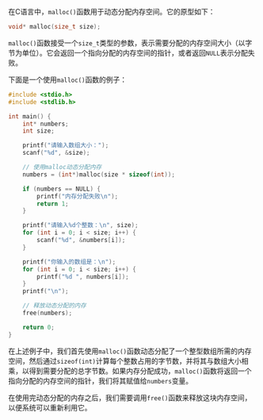 在C语言中，`malloc()`函数用于动态分配内存空间。它的原型如下：

```c
void* malloc(size_t size);
```

`malloc()`函数接受一个`size_t`类型的参数，表示需要分配的内存空间大小（以字节为单位）。它会返回一个指向分配的内存空间的指针，或者返回`NULL`表示分配失败。

下面是一个使用`malloc()`函数的例子：

```c
#include <stdio.h>
#include <stdlib.h>

int main() {
    int* numbers;
    int size;

    printf("请输入数组大小：");
    scanf("%d", &size);

    // 使用malloc动态分配内存
    numbers = (int*)malloc(size * sizeof(int));

    if (numbers == NULL) {
        printf("内存分配失败\n");
        return 1;
    }

    printf("请输入%d个整数：\n", size);
    for (int i = 0; i < size; i++) {
        scanf("%d", &numbers[i]);
    }

    printf("你输入的数组是：\n");
    for (int i = 0; i < size; i++) {
        printf("%d ", numbers[i]);
    }
    printf("\n");

    // 释放动态分配的内存
    free(numbers);

    return 0;
}
```

在上述例子中，我们首先使用`malloc()`函数动态分配了一个整型数组所需的内存空间，然后通过`sizeof(int)`计算每个整数占用的字节数，并将其与数组大小相乘，以得到需要分配的总字节数。如果内存分配成功，`malloc()`函数将返回一个指向分配的内存空间的指针，我们将其赋值给`numbers`变量。

在使用完动态分配的内存之后，我们需要调用`free()`函数来释放这块内存空间，以便系统可以重新利用它。
